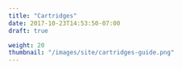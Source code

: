 ```yaml
---
title: "Cartridges"
date: 2017-10-23T14:53:50-07:00
draft: true

weight: 20
thumbnail: "/images/site/cartridges-guide.png"
---
```

